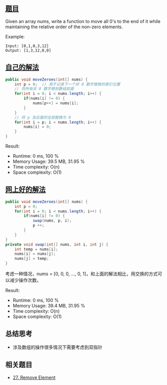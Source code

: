 ## [题目](https://leetcode.com/problems/move-zeroes/)
Given an array nums, write a function to move all 0's to the end of it while maintaining the relative order of the non-zero elements.

Example:
```
Input: [0,1,0,3,12]
Output: [1,3,12,0,0]
```

## [自己的解法](https://leetcode.com/submissions/detail/428872793/)
```java
public void moveZeroes(int[] nums) {
    int p = 0;  // 用于记录下一个非 0 数字替换的索引位置
    // 将所有非 0 数字移到数组前面
    for(int i = 0; i < nums.length; i++) {
        if(nums[i] != 0) {
            nums[p++] = nums[i];
        }
    }
    // 将 p 及后面的全部替换为 0
    for(int i = p; i < nums.length; i++) {
        nums[i] = 0;
    }
}
```

Result:
- Runtime: 0 ms, 100 %
- Memory Usage: 39.5 MB, 31.95 %
- Time complexity: O(n)
- Space complexity: O(1)

## [网上好的解法](https://leetcode.com/submissions/detail/429072217/)
```java
public void moveZeroes(int[] nums) {
    int p = 0;
    for(int i = 0; i < nums.length; i++) {
        if(nums[i] != 0) {
            swap(nums, p, i);
            p ++;
        }
    }
}
private void swap(int[] nums, int i, int j) {
    int temp = nums[i];
    nums[i] = nums[j];
    nums[j] = temp;
}
```
考虑一种情况，nums = [0, 0, 0, ..., 0, 1]，和上面的解法相比，用交换的方式可以减少操作次数。

Result:
- Runtime: 0 ms, 100 %
- Memory Usage: 39.4 MB, 31.95 %
- Time complexity: O(n)
- Space complexity: O(1)

## 总结思考
- 涉及数组的操作很多情况下需要考虑到双指针

## 相关题目
- [27. Remove Element](/array/easy/27.Remove_Element.md)
